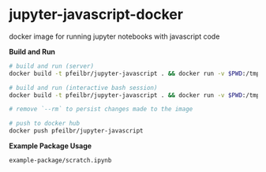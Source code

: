 # jupyter-javascript-docker

docker image for running jupyter notebooks with javascript code

**Build and Run**

```sh
# build and run (server)
docker build -t pfeilbr/jupyter-javascript . && docker run -v $PWD:/tmp/working -w=/tmp/working -p 8888:8888 --rm pfeilbr/jupyter-javascript

# build and run (interactive bash session)
docker build -t pfeilbr/jupyter-javascript . && docker run -v $PWD:/tmp/working -w=/tmp/working -p 8888:8888 --rm -it pfeilbr/jupyter-javascript bash -i

# remove `--rm` to persist changes made to the image

# push to docker hub
docker push pfeilbr/jupyter-javascript
```

**Example Package Usage**

`example-package/scratch.ipynb`